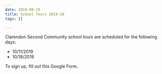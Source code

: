 ```yaml
---
date: 2019-09-25
title: School Tours 2019-20
tags: []

---
```

Clarendon Second Community school tours are scheduled for the following days:

* 10/11/2019
* 10/18/2019

To sign up, fill out this Google Form.